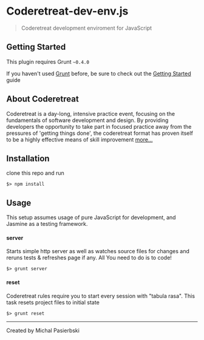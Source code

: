 Coderetreat-dev-env.js
======================

> Coderetreat development enviroment for JavaScript

## Getting Started
This plugin requires Grunt `~0.4.0`

If you haven't used [Grunt](http://gruntjs.com/) before, be sure to check out the [Getting Started](http://gruntjs.com/getting-started) guide

## About Coderetreat

Coderetreat is a day-long, intensive practice event, focusing on the fundamentals of software development and design. By providing developers the opportunity to take part in focused practice away from the pressures of 'getting things done', the coderetreat format has proven itself to be a highly effective means of skill improvement [more...](http://coderetreat.org/about)

## Installation

clone this repo and run
```
$> npm install
```

## Usage

This setup assumes usage of pure JavaScript for development, and Jasmine as a testing framework.

#### server

Starts simple http server as well as watches source files for changes and reruns tests & refreshes page if any.
All You need to do is to code!

```
$> grunt server
```

#### reset

Coderetreat rules require you to start every session with "tabula rasa". This task resets project files to initial state

```
$> grunt reset
```


---
Created by Michal Pasierbski
